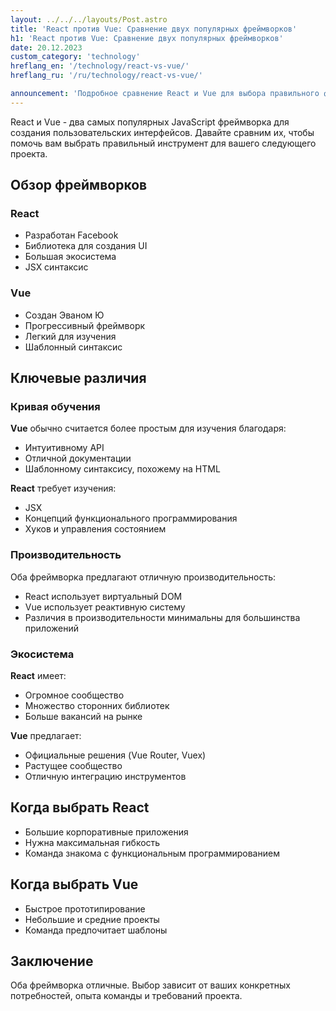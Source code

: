 ```yaml
---
layout: ../../../layouts/Post.astro
title: 'React против Vue: Сравнение двух популярных фреймворков'
h1: 'React против Vue: Сравнение двух популярных фреймворков'
date: 20.12.2023
custom_category: 'technology'
hreflang_en: '/technology/react-vs-vue/'
hreflang_ru: '/ru/technology/react-vs-vue/'

announcement: 'Подробное сравнение React и Vue для выбора правильного фреймворка для вашего проекта.'
---
```


React и Vue - два самых популярных JavaScript фреймворка для создания пользовательских интерфейсов. Давайте сравним их, чтобы помочь вам выбрать правильный инструмент для вашего следующего проекта.
## Обзор фреймворков

### React
- Разработан Facebook
- Библиотека для создания UI
- Большая экосистема
- JSX синтаксис

### Vue
- Создан Эваном Ю
- Прогрессивный фреймворк
- Легкий для изучения
- Шаблонный синтаксис

## Ключевые различия

### Кривая обучения
**Vue** обычно считается более простым для изучения благодаря:
- Интуитивному API
- Отличной документации
- Шаблонному синтаксису, похожему на HTML

**React** требует изучения:
- JSX
- Концепций функционального программирования
- Хуков и управления состоянием

### Производительность
Оба фреймворка предлагают отличную производительность:
- React использует виртуальный DOM
- Vue использует реактивную систему
- Различия в производительности минимальны для большинства приложений

### Экосистема
**React** имеет:
- Огромное сообщество
- Множество сторонних библиотек
- Больше вакансий на рынке

**Vue** предлагает:
- Официальные решения (Vue Router, Vuex)
- Растущее сообщество
- Отличную интеграцию инструментов

## Когда выбрать React
- Большие корпоративные приложения
- Нужна максимальная гибкость
- Команда знакома с функциональным программированием

## Когда выбрать Vue
- Быстрое прототипирование
- Небольшие и средние проекты
- Команда предпочитает шаблоны

## Заключение
Оба фреймворка отличные. Выбор зависит от ваших конкретных потребностей, опыта команды и требований проекта. 